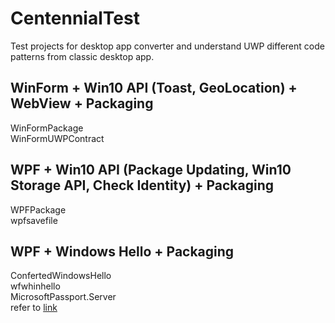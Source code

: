 # CentennialTest
Test projects for desktop app converter and understand UWP different code patterns from classic desktop app.

## WinForm + Win10 API (Toast, GeoLocation) + WebView + Packaging
WinFormPackage  
WinFormUWPContract  
## WPF + Win10 API (Package Updating, Win10 Storage API, Check Identity) + Packaging
WPFPackage  
wpfsavefile  
## WPF + Windows Hello + Packaging
ConfertedWindowsHello  
wfwhinhello  
MicrosoftPassport.Server  
refer to [link](https://github.com/microsoft/Windows-universal-samples/blob/master/Samples/MicrosoftPassport/README.md)